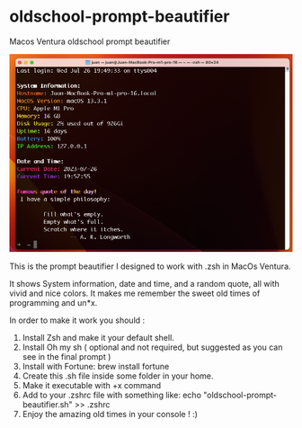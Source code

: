 # oldschool-prompt-beautifier
Macos Ventura oldschool prompt beautifier

![Alt text](Console.png "Optional title")

This is the prompt beautifier I designed to work with .zsh in MacOs Ventura.

It shows System information, date and time, and a random quote, all with vivid and nice colors. It makes me remember the sweet old times of programming and un*x.

In order to make it work you should :

1. Install Zsh and make it your default shell.
2. Install Oh my sh ( optional and not required, but suggested as you can see in the final prompt )
3. Install with Fortune: brew install fortune
4. Create this .sh file inside some folder in your home.
5. Make it executable with +x command
6. Add to your .zshrc file with something like: echo "oldschool-prompt-beautifier.sh" >> .zshrc
7. Enjoy the amazing old times in your console ! :)

